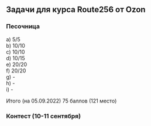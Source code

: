 ## Задачи для курса Route256 от Ozon

### Песочница
a) 5/5\
b) 10/10\
c) 10/10\
d) 10/15\
e) 20/20\
f) 20/20\
g) -\
h) -\
i) -

Итого (на 05.09.2022) 75 баллов (121 место)

### Контест (10-11 сентября)
